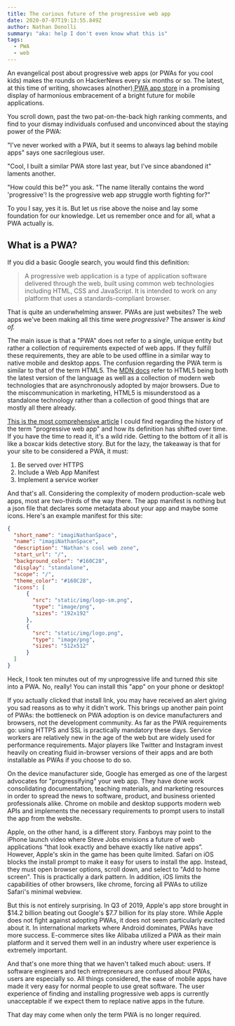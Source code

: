 ```yaml
---
title: The curious future of the progressive web app
date: 2020-07-07T19:13:55.849Z
author: Nathan Donolli
summary: "aka: help I don't even know what this is"
tags:
  - PWA
  - web
---
```

An evangelical post about progressive web apps (or PWAs for you cool kids) makes the rounds on HackerNews every six months or so.  The latest, at this time of writing, showcases a(nother)[ PWA app store](https://news.ycombinator.com/item?id=22963822) in a promising display of harmonious embracement of a bright future for mobile applications.

You scroll down, past the two pat-on-the-back high ranking comments, and find to your dismay individuals confused and unconvinced about the staying power of the PWA:

 "I've never worked with a PWA, but it seems to always lag behind mobile apps" says one sacrilegious user.  

"Cool, I built a similar PWA store last year, but I've since abandoned it" laments another.

"How could this be?" you ask. "The name literally contains the word 'progressive'! Is the progressive web app struggle worth fighting for?"

To you I say, yes it is. But let us rise above the noise and lay some foundation for our knowledge.  Let us remember once and for all, what a PWA actually is.

## What is a PWA?

If you did a basic Google search, you would find this definition:

> A progressive web application is a type of application software delivered through the web, built using common web technologies including HTML, CSS and JavaScript. It is intended to work on any platform that uses a standards-compliant browser.

That is quite an underwhelming answer. PWAs are just websites? The web apps we've been making all this time were *progressive?* The answer is *kind of.*

The main issue is that a "PWA" does not refer to a single, unique entity but rather a collection of requirements expected of web apps.  If they fulfill these requirements, they are able to be used offline in a similar way to native mobile and desktop apps. The confusion regarding the PWA term is similar to that of the term HTML5.  The [MDN docs](https://developer.mozilla.org/en-US/docs/Web/Guide/HTML/HTML5) refer to HTML5 being both the latest version of the language as well as a collection of modern web technologies that are asynchronously adopted by major browsers.  Due to the miscommunication in marketing, HTML5 is misunderstood as a standalone technology rather than a collection of good things that are mostly all there already.

[This is the most comprehensive article](https://medium.com/@amberleyjohanna/seriously-though-what-is-a-progressive-web-app-56130600a093) I could find regarding the history of the term "progressive web app" and how its definition has shifted over time.  If you have the time to read it, it's a wild ride.  Getting to the bottom of it all is like a boxcar kids detective story.  But for the lazy, the takeaway is that for your site to be considered a PWA, it must:

1. Be served over HTTPS
2. Include a Web App Manifest
3. Implement a service worker

And that's all.  Considering the complexity of modern production-scale web apps, most are two-thirds of the way there.  The app manifest is nothing but a json file that declares some metadata about your app and maybe some icons.  Here's an example manifest for this site:

```json
{
  "short_name": "imagiNathanSpace",
  "name": "imagiNathanSpace",
  "description": "Nathan's cool web zone",
  "start_url": "/",
  "background_color": "#160C28",
  "display": "standalone",
  "scope": "/",
  "theme_color": "#160C28",
  "icons": [
      {
        "src": "static/img/logo-sm.png",
        "type": "image/png",
        "sizes": "192x192"
      },
      {
        "src": "static/img/logo.png",
        "type": "image/png",
        "sizes": "512x512"
      }
  ]
}
```

Heck, I took ten minutes out of my unprogressive life and turned *this* site into a PWA.  No, really! You can <span class="fake-link" onclick="app.installPwa()">install this "app"</span> on your phone or desktop!

If you actually clicked that install link, you may have received an alert giving you sad reasons as to why it didn't work.  This brings up another pain point of PWAs: the bottleneck on PWA adoption is on device manufacturers and browsers, not the development community.  As far as the PWA requirements go: using HTTPS and SSL is practically mandatory these days. Service workers are relatively new in the age of the web but are widely used for performance requirements. Major players like Twitter and Instagram invest heavily on creating fluid in-browser versions of their apps and are both installable as PWAs if you choose to do so.

On the device manufacturer side, Google has emerged as one of the largest advocates for "progressifying" your web app. They have done work consolidating documentation, teaching materials, and marketing resources in order to spread the news to software, product, and business oriented professionals alike.  Chrome on mobile and desktop supports modern web APIs and implements the necessary requirements to prompt users to install the app from the website.

Apple, on the other hand, is a different story. Fanboys may point to the iPhone launch video where Steve Jobs envisions a future of web applications “that look exactly and behave exactly like native apps”.  However, Apple's skin in the game has been quite limited.  Safari on iOS blocks the install prompt to make it easy for users to install the app.  Instead, they must open browser options, scroll down, and select to "Add to home screen".  This is practically a dark pattern.  In addition, iOS limits the capabilities of other browsers, like chrome, forcing all PWAs to utilize Safari's minimal webview.

But this is not entirely surprising.  In Q3 of 2019, Apple's app store brought in $14.2 billion beating out Google's $7.7 billion for its play store.  While Apple does not fight against adopting PWAs, it does not seem particularly excited about it.  In international markets where Android dominates, PWAs have more success.  E-commerce sites like Alibaba utilized a PWA as their main platform and it served them well in an industry where user experience is extremely important.

And that's one more thing that we haven't talked much about: users. If software engineers and tech entrepreneurs are confused about PWAs, users are especially so.  All things considered, the ease of mobile apps have made it very easy for normal people to use great software.  The user experience of finding and installing progressive web apps is currently unacceptable if we expect them to replace native apps in the future.  

That day may come when only the term PWA is no longer required.